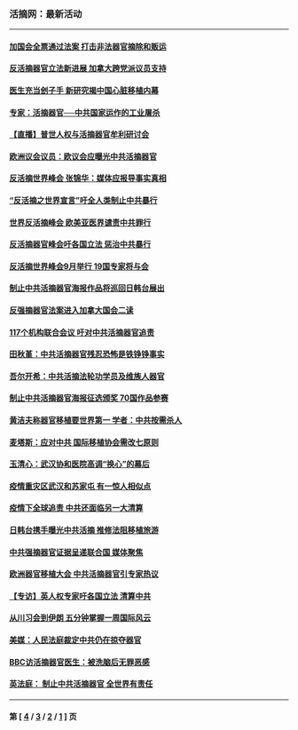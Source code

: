 ### 活摘网：最新活动
---
#### [加国会全票通过法案 打击非法器官摘除和贩运](../../pages/nf5883/n13884924.md?01280430) 
#### [反活摘器官立法新进展 加拿大跨党派议员支持](../../pages/nf5883/n13876061.md?01280430) 
#### [医生充当刽子手 新研究揭中国心脏移植内幕](../../pages/nf5883/n13772291.md?01280430) 
#### [专家：活摘器官──中共国家运作的工业屠杀](../../pages/nf5883/n13761178.md?01280430) 
#### [【直播】普世人权与活摘器官牟利研讨会](../../pages/nf5883/n13425146.md?01280430) 
#### [欧洲议会议员：欧议会应曝光中共活摘器官](../../pages/nf5883/n13336571.md?01280430) 
#### [反活摘世界峰会 张锦华：媒体应报导事实真相](../../pages/nf5883/n13278502.md?01280430) 
#### [“反活摘之世界宣言”吁全人类制止中共暴行](../../pages/nf5883/n13259730.md?01280430) 
#### [世界反活摘峰会 欧美亚医界谴责中共罪行](../../pages/nf5883/n13253550.md?01280430) 
#### [反活摘器官峰会吁各国立法 惩治中共暴行](../../pages/nf5883/n13245052.md?01280430) 
#### [反活摘世界峰会9月举行 19国专家将与会](../../pages/nf5883/n13201492.md?01280430) 
#### [制止中共活摘器官海报作品将巡回日韩台展出](../../pages/nf5883/n13177791.md?01280430) 
#### [反强摘器官法案进入加拿大国会二读](../../pages/nf5883/n13033450.md?01280430) 
#### [117个机构联合会议 吁对中共活摘器官追责](../../pages/nf5883/n12775087.md?01280430) 
#### [田秋堇：中共活摘器官残忍恐怖是铁铮铮事实](../../pages/nf5883/n12702148.md?01280430) 
#### [吾尔开希：中共活摘法轮功学员及维族人器官](../../pages/nf5883/n12693197.md?01280430) 
#### [制止中共活摘器官海报征选颁奖 70国作品参赛](../../pages/nf5883/n12692050.md?01280430) 
#### [黄洁夫称器官移植要世界第一 学者：中共按需杀人](../../pages/nf5883/n12572329.md?01280430) 
#### [麦塔斯：应对中共 国际移植协会需改七原则](../../pages/nf5883/n12514711.md?01280430) 
#### [玉清心：武汉协和医院高调“换心”的幕后](../../pages/nf5883/n12298730.md?01280430) 
#### [疫情重灾区武汉和苏家屯 有一惊人相似点](../../pages/nf5883/n12150824.md?01280430) 
#### [疫情下全球追责 中共还面临另一大清算](../../pages/nf5883/n12070397.md?01280430) 
#### [日韩台携手曝光中共活摘 推修法阻移植旅游](../../pages/nf5883/n11712046.md?01280430) 
#### [中共强摘器官证据呈递联合国 媒体聚焦](../../pages/nf5883/n11546426.md?01280430) 
#### [欧洲器官移植大会 中共活摘器官引专家热议](../../pages/nf5883/n11539095.md?01280430) 
#### [【专访】英人权专家吁各国立法 清算中共](../../pages/nf5883/n11367315.md?01280430) 
#### [从川习会到伊朗 五分钟掌握一周国际风云](../../pages/nf5883/n11338520.md?01280430) 
#### [美媒：人民法庭裁定中共仍在掠夺器官](../../pages/nf5883/n11334897.md?01280430) 
#### [BBC访活摘器官医生：被洗脑后无罪恶感](../../pages/nf5883/n11335935.md?01280430) 
#### [英法庭： 制止中共活摘器官 全世界有责任](../../pages/nf5883/n11330691.md?01280430) 

---
#### 第 [ [4](./4.md?01280430) / [3](./3.md?01280430) / [2](./2.md?01280430) / [1](./1.md?01280430) ] 页
